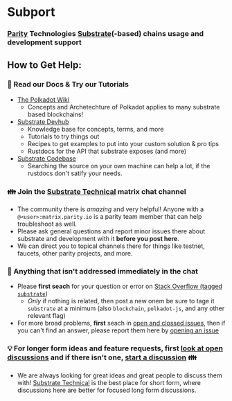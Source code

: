 # Subport
### [Parity](https://parity.io) Technologies [Substrate](https://substrate.dev)(-based) chains usage and development support

## How to Get Help:

### :book: Read our Docs & Try our Tutorials
- [The Polkadot Wiki](https://wiki.polkadot.network/)
  - Concepts and Archetechture of Polkadot applies to many substrate based blockchains!
- [Substrate Devhub](https://substrate.dev/)
  - Knowledge base for concepts, terms, and more
  - Tutorials to try things out
  - Recipes to get examples to put into your custom solution & pro tips
  - Rustdocs for the API that substrate exposes (and more)
- [Substrate Codebase](https://github.com/paritytech/substrate)
  - Searching the source on your own machine can help a lot, if the rustdocs don't satify your needs.

### :family: Join the [Substrate Technical](https://app.element.io/#/room/#substrate-technical:matrix.org) matrix chat channel
  - The community there is *amazing* and very helpful! Anyone with a `@<user>:matrix.parity.io` is a parity team member that can help troubleshoot as well.  
  - Please ask general questions and report minor issues there about substrate and development with it **before you post here**.
  - We can direct you to topical channels there for things like testnet, faucets, other parity projects, and more. 

### :thinking: Anything that isn't addressed immediately in the chat
- Please **first seach** for your question or error on [Stack Overflow (tagged `substrate`](https://stackoverflow.com/questions/tagged/substrate))
  - *Only* if nothing is related, then post a new onem be sure to tage it `substrate` at a minimum (also `blockchain`, `polkadot-js`, and any other relevant flag)
- For more broad problems, **first** seach in [open and clossed issues](https://github.com/paritytech/subport/issues?q=is%3Aissue), then if you can't find an answer, please report them here by [opening an issue](https://github.com/paritytech/subport/issues/new)

### :bulb: For longer form ideas and feature requests, first [look at open discussions](https://github.com/paritytech/subport/discussions/) and if there isn't one, [start a discussion](https://github.com/paritytech/subport/discussions/new) :family:
- We are always looking for great ideas and great people to discuss them with! [Substrate Technical](https://app.element.io/#/room/#substrate-technical:matrix.org) is the best place for short form, where discussions here are better for focused long form discussions. 

